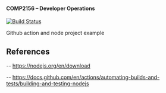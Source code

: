 #### COMP2156 – Developer Operations
[![Build Status](https://app.travis-ci.com/MishaMykha/COMP2156.svg?branch=main)](https://app.travis-ci.com/MishaMykha/COMP2156)

Github action and node project example

## References
-- https://nodejs.org/en/download

-- https://docs.github.com/en/actions/automating-builds-and-tests/building-and-testing-nodejs

